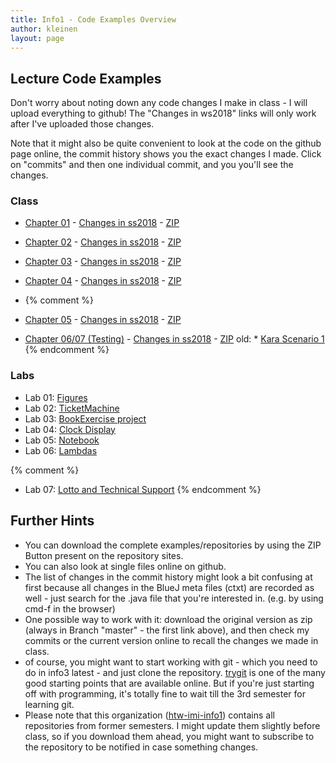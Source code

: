 ```yaml
---
title: Info1 - Code Examples Overview
author: kleinen
layout: page
---
```


## Lecture Code Examples

Don't worry about noting down any code changes I make in class - I will upload everything to github!
The "Changes in ws2018" links will only work after I've uploaded those changes.

Note that it might also be quite convenient to look at the code on the github page online,
the commit history shows you the exact changes I made. Click on "commits" and then one
individual commit, and you you'll see the changes.

### Class

* [Chapter 01](https://github.com/htw-imi-info1/chapter01) - [Changes in ss2018](https://github.com/htw-imi-info1/chapter01/tree/ss2018) - [ZIP](https://github.com/htw-imi-info1/chapter01/archive/ss2018.zip)
* [Chapter 02](https://github.com/htw-imi-info1/chapter02) - [Changes in ss2018](https://github.com/htw-imi-info1/chapter02/tree/ss2018) - [ZIP](https://github.com/htw-imi-info1/chapter02/archive/ss2018.zip)


* [Chapter 03](https://github.com/htw-imi-info1/chapter03) - [Changes in ss2018](https://github.com/htw-imi-info1/chapter03/tree/ss2018) - [ZIP](https://github.com/htw-imi-info1/chapter03/archive/ss2018.zip)
* [Chapter 04](https://github.com/htw-imi-info1/chapter04) - [Changes in ss2018](https://github.com/htw-imi-info1/chapter04/tree/ss2018) - [ZIP](https://github.com/htw-imi-info1/chapter04/archive/ss2018.zip)

* {% comment %}
* [Chapter 05](https://github.com/htw-imi-info1/chapter05) - [Changes in ss2018](https://github.com/htw-imi-info1/chapter05/tree/ss2018) - [ZIP](https://github.com/htw-imi-info1/chapter05/archive/ss2018.zip)

* [Chapter 06/07 (Testing)](https://github.com/htw-imi-info1/chapter07_testing) - [Changes in ss2018](https://github.com/htw-imi-info1/chapter07_testing/tree/ss2018) - [ZIP](https://github.com/htw-imi-info1/chapter07_testing/archive/ss2018.zip)
old: * [Kara Scenario 1](https://github.com/htw-imi-info1/kara-scenario1)
{% endcomment %}

### Labs

* Lab 01: [Figures](https://github.com/htw-imi-info1/exercise01)
* Lab 02: [TicketMachine](https://github.com/htw-imi-info1/exercise02)
* Lab 03: [BookExercise project](https://github.com/htw-imi-info1/exercise03)
* Lab 04: [Clock Display](https://github.com/htw-imi-info1/exercise04)
* Lab 05: [Notebook](https://github.com/htw-imi-info1/exercise05)
* Lab 06: [Lambdas](https://github.com/htw-imi-info1/exercise06)

{% comment %}

* Lab 07: [Lotto and Technical Support](https://github.com/htw-imi-info1/exercise07)
{% endcomment %}


## Further Hints
* You can download the complete examples/repositories by using the ZIP Button present on the repository sites.
* You can also look at single files online on github.
* The list of changes in the commit history might look a bit confusing at first because all changes in the BlueJ meta files (ctxt) are recorded as well - just search for the .java file that you're interested in. (e.g. by using cmd-f in the browser)
* One possible way to work with it: download the original version as zip (always in Branch "master" - the first link above), and then check my commits or the current version online to recall the changes we made in class.
* of course, you might want to start working with git - which you need to do in info3 latest - and just clone the repository. [trygit](https://try.github.io/levels/1/challenges/1) is one of the many good starting points that are available online.
But if you're just starting off with programming, it's totally fine to wait till the 3rd semester for learning git.
* Please note that this organization ([htw-imi-info1](https://github.com/htw-imi-info1)) contains all repositories from former semesters. I might update them slightly before class, so if you download them ahead, you might want to subscribe to the repository to be notified in case something changes.
